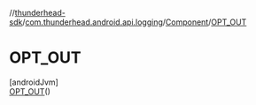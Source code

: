 //[thunderhead-sdk](../../../../index.md)/[com.thunderhead.android.api.logging](../../index.md)/[Component](../index.md)/[OPT_OUT](index.md)

# OPT_OUT

[androidJvm]\
[OPT_OUT](index.md)()
